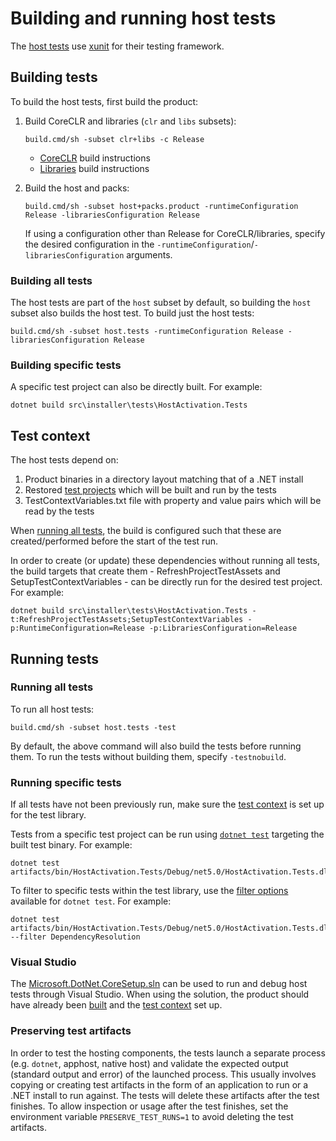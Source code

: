 # Building and running host tests

The [host tests](/src/installer/tests) use [xunit](http://xunit.github.io/) for their testing framework.

## Building tests

To build the host tests, first build the product:

1.  Build CoreCLR and libraries (`clr` and `libs` subsets):
    ```
    build.cmd/sh -subset clr+libs -c Release
    ```
    * [CoreCLR](../../building/coreclr/README.md) build instructions
    * [Libraries](../../building/libraries/README.md) build instructions

2.  Build the host and packs:
    ```
    build.cmd/sh -subset host+packs.product -runtimeConfiguration Release -librariesConfiguration Release
    ```
    If using a configuration other than Release for CoreCLR/libraries, specify the desired configuration in the `-runtimeConfiguration`/`-librariesConfiguration` arguments.

### Building all tests

The host tests are part of the `host` subset by default, so building the `host` subset also builds the host test. To build just the host tests:
```
build.cmd/sh -subset host.tests -runtimeConfiguration Release -librariesConfiguration Release
```

### Building specific tests

A specific test project can also be directly built. For example:
```
dotnet build src\installer\tests\HostActivation.Tests
```

## Test context

The host tests depend on:
  1. Product binaries in a directory layout matching that of a .NET install
  2. Restored [test projects](/src/installer/tests/Assets/TestProjects) which will be built and run by the tests
  3. TestContextVariables.txt file with property and value pairs which will be read by the tests

When [running all tests](#running-all-tests), the build is configured such that these are created/performed before the start of the test run.

In order to create (or update) these dependencies without running all tests, the build targets that create them - RefreshProjectTestAssets and SetupTestContextVariables - can be directly run for the desired test project. For example:
```
dotnet build src\installer\tests\HostActivation.Tests -t:RefreshProjectTestAssets;SetupTestContextVariables -p:RuntimeConfiguration=Release -p:LibrariesConfiguration=Release
```

## Running tests

### Running all tests

To run all host tests:
```
build.cmd/sh -subset host.tests -test
```

By default, the above command will also build the tests before running them. To run the tests without building them, specify `-testnobuild`.

### Running specific tests

If all tests have not been previously run, make sure the [test context](#test-context) is set up for the test library.

Tests from a specific test project can be run using [`dotnet test`](https://docs.microsoft.com/dotnet/core/tools/dotnet-test) targeting the built test binary. For example:
```
dotnet test artifacts/bin/HostActivation.Tests/Debug/net5.0/HostActivation.Tests.dll
```

To filter to specific tests within the test library, use the [filter options](https://docs.microsoft.com/dotnet/core/tools/dotnet-test#filter-option-details) available for `dotnet test`. For example:
```
dotnet test artifacts/bin/HostActivation.Tests/Debug/net5.0/HostActivation.Tests.dll --filter DependencyResolution
```

### Visual Studio

The [Microsoft.DotNet.CoreSetup.sln](/src/installer/Microsoft.DotNet.CoreSetup.sln) can be used to run and debug host tests through Visual Studio. When using the solution, the product should have already been [built](#building-tests) and the [test context](#test-context) set up.

### Preserving test artifacts

In order to test the hosting components, the tests launch a separate process (e.g. `dotnet`, apphost, native host) and validate the expected output (standard output and error) of the launched process. This usually involves copying or creating test artifacts in the form of an application to run or a .NET install to run against. The tests will delete these artifacts after the test finishes. To allow inspection or usage after the test finishes, set the environment variable `PRESERVE_TEST_RUNS=1` to avoid deleting the test artifacts.
